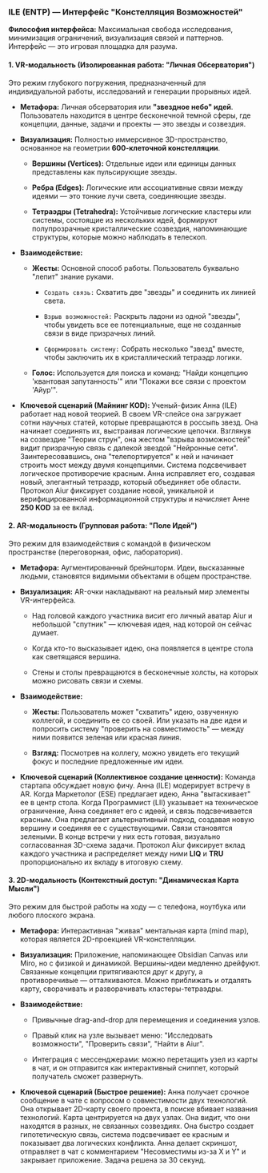 ### ILE (ENTP) — Интерфейс "Констелляция Возможностей"
**Философия интерфейса:** Максимальная свобода исследования, минимизация ограничений, визуализация связей и паттернов. Интерфейс — это игровая площадка для разума.

#### 1. VR-модальность (Изолированная работа: "Личная Обсерватория")

Это режим глубокого погружения, предназначенный для индивидуальной работы, исследований и генерации прорывных идей.

- **Метафора:** Личная обсерватория или **"звездное небо" идей**. Пользователь находится в центре бесконечной темной сферы, где концепции, данные, задачи и проекты — это звезды и созвездия.
    
- **Визуализация:** Полностью иммерсивное 3D-пространство, основанное на геометрии **600-клеточной констелляции**.
    
    - **Вершины (Vertices):** Отдельные идеи или единицы данных представлены как пульсирующие звезды.
        
    - **Ребра (Edges):** Логические или ассоциативные связи между идеями — это тонкие лучи света, соединяющие звезды.
        
    - **Тетраэдры (Tetrahedra):** Устойчивые логические кластеры или системы, состоящие из нескольких идей, формируют полупрозрачные кристаллические созвездия, напоминающие структуры, которые можно наблюдать в телескоп.
        
- **Взаимодействие:**
    
    - **Жесты:** Основной способ работы. Пользователь буквально "лепит" знание руками.
        
        - `Создать связь:` Схватить две "звезды" и соединить их линией света.
            
        - `Взрыв возможностей:` Раскрыть ладони из одной "звезды", чтобы увидеть все ее потенциальные, еще не созданные связи в виде призрачных линий.
            
        - `Сформировать систему:` Собрать несколько "звезд" вместе, чтобы заключить их в кристаллический тетраэдр логики.
            
    - **Голос:** Используется для поиска и команд: "Найди концепцию 'квантовая запутанность'" или "Покажи все связи с проектом 'Айур'".
        
- **Ключевой сценарий (Майнинг KOD):** Ученый-физик Анна (ILE) работает над новой теорией. В своем VR-спейсе она загружает сотни научных статей, которые превращаются в россыпь звезд. Она начинает соединять их, выстраивая логические цепочки. Взглянув на созвездие "Теории струн", она жестом "взрыва возможностей" видит призрачную связь с далекой звездой "Нейронные сети". Заинтересовавшись, она "телепортируется" к ней и начинает строить мост между двумя концепциями. Система подсвечивает логическое противоречие красным. Анна исправляет его, создавая новый, элегантный тетраэдр, который объединяет обе области. Протокол Aiur фиксирует создание новой, уникальной и верифицированной информационной структуры и начисляет Анне **250 KOD** за ее вклад.
    

#### 2. AR-модальность (Групповая работа: "Поле Идей")

Это режим для взаимодействия с командой в физическом пространстве (переговорная, офис, лаборатория).

- **Метафора:** Аугментированный брейншторм. Идеи, высказанные людьми, становятся видимыми объектами в общем пространстве.
    
- **Визуализация:** AR-очки накладывают на реальный мир элементы VR-интерфейса.
    
    - Над головой каждого участника висит его личный аватар Aiur и небольшой "спутник" — ключевая идея, над которой он сейчас думает.
        
    - Когда кто-то высказывает идею, она появляется в центре стола как светящаяся вершина.
        
    - Стены и столы превращаются в бесконечные холсты, на которых можно рисовать связи и схемы.
        
- **Взаимодействие:**
    
    - **Жесты:** Пользователь может "схватить" идею, озвученную коллегой, и соединить ее со своей. Или указать на две идеи и попросить систему "проверить на совместимость" — между ними появится зеленая или красная линия.
        
    - **Взгляд:** Посмотрев на коллегу, можно увидеть его текущий фокус и последние предложенные им идеи.
        
- **Ключевой сценарий (Коллективное создание ценности):** Команда стартапа обсуждает новую фичу. Анна (ILE) модерирует встречу в AR. Когда Маркетолог (ESE) предлагает идею, Анна "вытаскивает" ее в центр стола. Когда Программист (LII) указывает на техническое ограничение, Анна соединяет его с идеей, и связь подсвечивается красным. Она предлагает альтернативный подход, создавая новую вершину и соединяя ее с существующими. Связи становятся зелеными. В конце встречи у них есть готовая, визуально согласованная 3D-схема задачи. Протокол Aiur фиксирует вклад каждого участника и распределяет между ними **LIQ** и **TRU** пропорционально их вкладу в итоговую схему.
    

#### 3. 2D-модальность (Контекстный доступ: "Динамическая Карта Мысли")

Это режим для быстрой работы на ходу — с телефона, ноутбука или любого плоского экрана.

- **Метафора:** Интерактивная "живая" ментальная карта (mind map), которая является 2D-проекцией VR-констелляции.
    
- **Визуализация:** Приложение, напоминающее Obsidian Canvas или Miro, но с физикой и динамикой. Вершины-идеи медленно дрейфуют. Связанные концепции притягиваются друг к другу, а противоречивые — отталкиваются. Можно приближать и отдалять карту, сворачивать и разворачивать кластеры-тетраэдры.
    
- **Взаимодействие:**
    
    - Привычные drag-and-drop для перемещения и соединения узлов.
        
    - Правый клик на узле вызывает меню: "Исследовать возможности", "Проверить связи", "Найти в Aiur".
        
    - Интеграция с мессенджерами: можно перетащить узел из карты в чат, и он отправится как интерактивный сниппет, который получатель сможет развернуть.
        
- **Ключевой сценарий (Быстрое решение):** Анна получает срочное сообщение в чате с вопросом о совместимости двух технологий. Она открывает 2D-карту своего проекта, в поиске вбивает названия технологий. Карта центрируется на двух узлах. Она видит, что они находятся в разных, не связанных созвездиях. Она быстро создает гипотетическую связь, система подсвечивает ее красным и показывает два логических конфликта. Анна делает скриншот, отправляет в чат с комментарием "Несовместимы из-за X и Y" и закрывает приложение. Задача решена за 30 секунд.